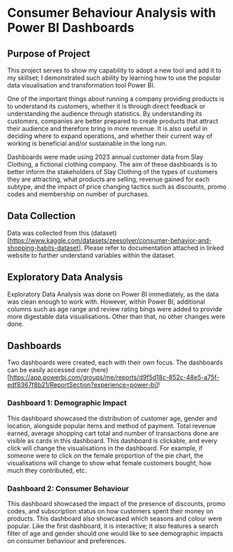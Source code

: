 # Consumer Behaviour Analysis with Power BI Dashboards

## Purpose of Project
This project serves to show my capability to adopt a new tool and add it to my skillset; I demonstrated such ability by learning how to use the popular data visualisation and transformation tool Power BI.

One of the important things about running a company providing products is to understand its customers, whether it is through direct feedback or understanding the audience through statistics. By understanding its customers, companies are better prepared to create products that attract their audience and therefore bring in more revenue. It is also useful in deciding where to expand operations, and whether their current way of working is beneficial and/or sustainable in the long run.

Dashboards were made using 2023 annual customer data from Slay Clothing, a fictional clothing company. The aim of these dashboards is to better inform the stakeholders of Slay Clothing of the types of customers they are attracting, what products are selling, revenue gained for each subtype, and the impact of price changing tactics such as discounts, promo codes and membership on number of purchases.

## Data Collection
Data was collected from this (dataset)[https://www.kaggle.com/datasets/zeesolver/consumer-behavior-and-shopping-habits-dataset]. Please refer to documentation attached in linked website to further understand variables within the dataset.

## Exploratory Data Analysis
Exploratory Data Analysis was done on Power BI immediately, as the data was clean enough to work with. However, within Power BI, additional columns such as age range and review rating bings were added to provide more digestable data visualisations. Other than that, no other changes were done.

## Dashboards
Two dashboards were created, each with their own focus. The dashboards can be easily accessed over (here)[https://app.powerbi.com/groups/me/reports/d9f5d18c-852c-48e5-a75f-edf8367f8b21/ReportSection?experience=power-bi]!

### Dashboard 1: Demographic Impact

This dashboard showcased the distribution of customer age, gender and location, alongside popular items and method of payment. Total revenue earned, average shopping cart total and number of transactions done are visible as cards in this dashboard. This dashboard is clickable, and every click will change the visualisations in the dashboard. For example, if someone were to click on the female proportion of the pie chart, the visualisations will change to show what female customers bought, how much they contributed, etc.

### Dashboard 2: Consumer Behaviour

This dashboard showcased the impact of the presence of discounts, promo codes, and subscription status on how customers spent their money on products. This dashboard also showcased which seasons and colour were popular. Like the first dashboard, it is interactive; it also features a search filter of age and gender should one would like to see demographic impacts on consumer behaviour and preferences.